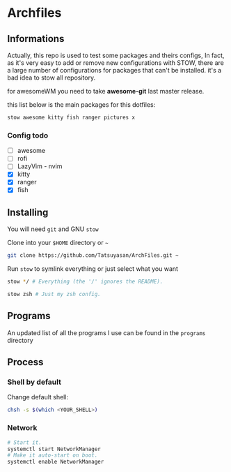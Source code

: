 # Archfiles

## Informations

Actually, this repo is used to test some packages and theirs configs, 
In fact, as it's very easy to add or remove new configurations with STOW, 
there are a large number of configurations for packages that can't be installed.
it's a bad idea to stow all repository.

for awesomeWM you need to take **awesome-git** last master release.

this list below is the main packages for this dotfiles:

```bash
stow awesome kitty fish ranger pictures x  
```
### Config todo

- [ ] awesome
- [ ] rofi
- [ ] LazyVim - nvim
- [x] kitty
- [x] ranger
- [x] fish

## Installing

You will need `git` and GNU `stow`

Clone into your `$HOME` directory or `~`

```bash
git clone https://github.com/Tatsuyasan/ArchFiles.git ~
```

Run `stow` to symlink everything or just select what you want

```bash
stow */ # Everything (the '/' ignores the README).
```

```bash
stow zsh # Just my zsh config.
```

## Programs

An updated list of all the programs I use can be found in the `programs` directory
## Process

### Shell by default
Change default shell:
```bash
chsh -s $(which <YOUR_SHELL>)
```

### Network
```bash
# Start it.
systemctl start NetworkManager
# Make it auto-start on boot.
systemctl enable NetworkManager
```
